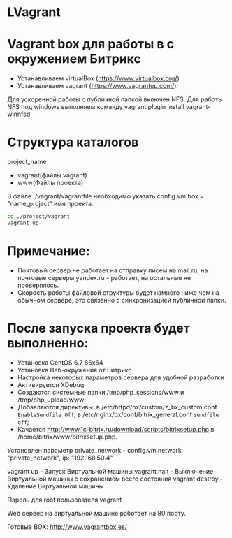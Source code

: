 # LVagrant
# Vagrant box для работы в с окружением Битрикс

-	Устанавливаем virtualBox (https://www.virtualbox.org/)
-	Устанавливаем vagrant (https://www.vagrantup.com/)

Для ускоренной работы с публичной папкой включен NFS. Для работы NFS под windows выполняем команду vagrant plugin install vagrant-winnfsd

# Структура каталогов

project_name
- vagrant(файлы vagrant)
- www(Файлы проекта)

В файле ./vagrant/vagrantfile необходимо указать config.vm.box = "name_project" имя проекта.


```sh
cd ./project/vagrant
vagrant up
```

# Примечание:
- Почтовый сервер не работает на отправку писем на mail.ru, на почтовые серверы yandex.ru - работает, на остальные не проверялось.
- Скорость работы файловой структуры будет намного ниже чем на обычном сервере, это связанно с синхронизацией публичной папки.

# После запуска проекта будет выполненно:
- Установка CentOS 6.7 86x64
- Установка Веб-окружения от Битрикс
- Настройка некоторых параметров сервера для удобной разработки
- Активируется XDebug
- Создаются системные папки /tmp/php_sessions/www и /tmp/php_upload/www;
- Добавляются директивы: в /etc/httpd/bx/custom/z_bx_custom.conf `EnableSendfile Off`; в /etc/nginx/bx/conf/bitrix_general.conf `sendfile off`;
- Качается http://www.1c-bitrix.ru/download/scripts/bitrixsetup.php в /home/bitrix/www/bitrixsetup.php.

Установлен параметр private_network - config.vm.network "private_network", ip: "192.168.50.4"

vagrant up - Запуск Виртуальной машины
vagrant halt - Выключение Виртуальной машины с сохранением всего состояния
vagrant destroy - Удаление Виртуальной машины

Пароль для root пользователя vagrant

Web сервер на виртуальной машине работает на 80 порту.

Готовые BOX: http://www.vagrantbox.es/
